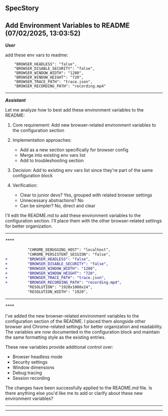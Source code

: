 ## SpecStory

## Add Environment Variables to README (07/02/2025, 13:03:52)

_**User**_

add these env vars to readme:


        "BROWSER_HEADLESS": "false",
        "BROWSER_DISABLE_SECURITY": "false",
        "BROWSER_WINDOW_WIDTH": "1280",
        "BROWSER_WINDOW_HEIGHT": "720",
        "BROWSER_TRACE_PATH": "trace.json",
        "BROWSER_RECORDING_PATH": "recording.mp4"


---

_**Assistant**_

<thinking>
Let me analyze how to best add these environment variables to the README:

1. Core requirement: Add new browser-related environment variables to the configuration section
2. Implementation approaches:
   - Add as a new section specifically for browser config
   - Merge into existing env vars list
   - Add to troubleshooting section

3. Decision: Add to existing env vars list since they're part of the same configuration block
4. Verification:
   - Clear to junior devs? Yes, grouped with related browser settings
   - Unnecessary abstractions? No
   - Can be simpler? No, direct and clear
</thinking>

I'll edit the README.md to add these environment variables to the configuration section. I'll place them with the other browser-related settings for better organization.

---

_****_

```diff
          "CHROME_DEBUGGING_HOST": "localhost",
          "CHROME_PERSISTENT_SESSION": "false",
+         "BROWSER_HEADLESS": "false",
+         "BROWSER_DISABLE_SECURITY": "false",
+         "BROWSER_WINDOW_WIDTH": "1280",
+         "BROWSER_WINDOW_HEIGHT": "720",
+         "BROWSER_TRACE_PATH": "trace.json",
+         "BROWSER_RECORDING_PATH": "recording.mp4",
          "RESOLUTION": "1920x1080x24",
          "RESOLUTION_WIDTH": "1920",
```

---

_****_



I've added the new browser-related environment variables to the configuration section of the README. I placed them alongside other browser and Chrome-related settings for better organization and readability. The variables are now documented in the configuration block and maintain the same formatting style as the existing entries.

These new variables provide additional control over:
- Browser headless mode
- Security settings
- Window dimensions
- Debug tracing
- Session recording

The changes have been successfully applied to the README.md file. Is there anything else you'd like me to add or clarify about these new environment variables?

---



---

